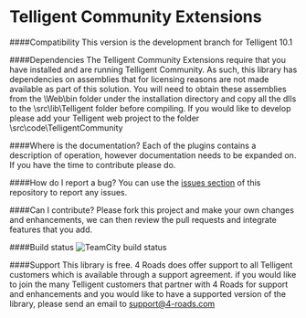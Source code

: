 # Telligent Community Extensions
####Compatibility 
This version is the development branch for Telligent 10.1

####Dependencies
The Telligent Community Extensions require that you have installed and are running Telligent Community.  As such, this library has dependencies on assemblies that for licensing reasons are not made available as part of this solution.  You will need to obtain these assemblies from the \Web\bin folder under the installation directory and copy all the dlls to the \src\lib\Telligent folder before compiling.  If you would like to develop please add your Telligent web project to the folder  \src\code\TelligentCommunity

####Where is the documentation?
Each of the plugins contains a description of operation, however  documentation needs to be expanded on. If you have the time to contribute please do.

####How do I report a bug?
You can use the [issues section](https://github.com/4-Roads/FourRoads.Common.TelligentCommunity/issues/) of this repository to report any issues.

####Can I contribute?
Please fork this project and make your own changes and enhancements, we can then review the pull requests and integrate features that you add.

####Build status
![TeamCity build status](https://img.shields.io/teamcity/https/ci.4-roads.com/s/FourRoadsTelligentCommunity_Build.svg?style=plastic)

####Support
This library is free. 4 Roads does offer support to all Telligent customers which is available through a support agreement. if you would like to join the many Telligent customers that partner with 4 Roads for support and enhancements and you would like to have a supported version of the library, please send an email to support@4-roads.com
